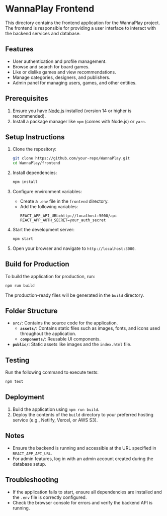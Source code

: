 # WannaPlay Frontend

This directory contains the frontend application for the WannaPlay project. The frontend is responsible for providing a user interface to interact with the backend services and database.

## Features
- User authentication and profile management.
- Browse and search for board games.
- Like or dislike games and view recommendations.
- Manage categories, designers, and publishers.
- Admin panel for managing users, games, and other entities.

## Prerequisites
1. Ensure you have [Node.js](https://nodejs.org/) installed (version 14 or higher is recommended).
2. Install a package manager like `npm` (comes with Node.js) or `yarn`.

## Setup Instructions
1. Clone the repository:
   ```bash
   git clone https://github.com/your-repo/WannaPlay.git
   cd WannaPlay/frontend
   ```

2. Install dependencies:
   ```bash
   npm install
   ```

3. Configure environment variables:
   - Create a `.env` file in the `frontend` directory.
   - Add the following variables:
     ```
     REACT_APP_API_URL=http://localhost:5000/api
     REACT_APP_AUTH_SECRET=your_auth_secret
     ```

4. Start the development server:
   ```bash
   npm start
   ```

5. Open your browser and navigate to `http://localhost:3000`.

## Build for Production
To build the application for production, run:
```bash
npm run build
```
The production-ready files will be generated in the `build` directory.

## Folder Structure
- **`src/`**: Contains the source code for the application.
  - **`assets/`**: Contains static files such as images, fonts, and icons used throughout the application.
  - **`components/`**: Reusable UI components.
- **`public/`**: Static assets like images and the `index.html` file.

## Testing
Run the following command to execute tests:
```bash
npm test
```

## Deployment
1. Build the application using `npm run build`.
2. Deploy the contents of the `build` directory to your preferred hosting service (e.g., Netlify, Vercel, or AWS S3).

## Notes
- Ensure the backend is running and accessible at the URL specified in `REACT_APP_API_URL`.
- For admin features, log in with an admin account created during the database setup.

## Troubleshooting
- If the application fails to start, ensure all dependencies are installed and the `.env` file is correctly configured.
- Check the browser console for errors and verify the backend API is running.

